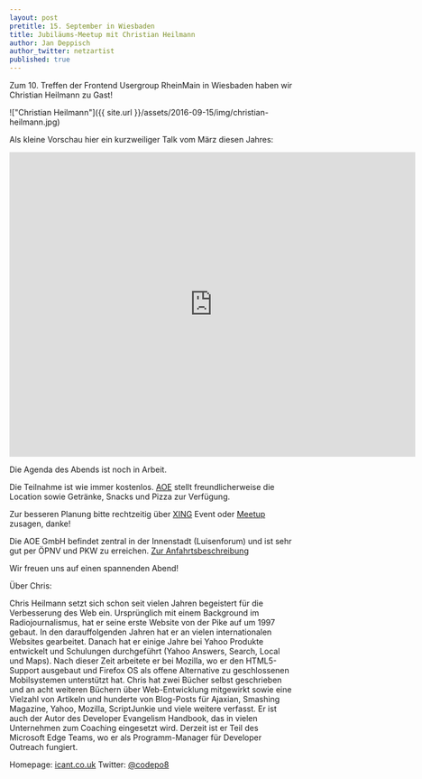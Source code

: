 ```yaml
---
layout: post
pretitle: 15. September in Wiesbaden
title: Jubiläums-Meetup mit Christian Heilmann
author: Jan Deppisch
author_twitter: netzartist
published: true
---
```


Zum 10. Treffen der Frontend Usergroup RheinMain in Wiesbaden haben wir Christian Heilmann zu Gast!

!["Christian Heilmann"]({{ site.url }}/assets/2016-09-15/img/christian-heilmann.jpg)

Als kleine Vorschau hier ein kurzweiliger Talk vom März diesen Jahres:

<iframe width="720" height="540" src="https://www.youtube.com/embed/GXvKWd0bWF8" frameborder="0" allowfullscreen></iframe>

Die Agenda des Abends ist noch in Arbeit.

Die Teilnahme ist wie immer kostenlos. [AOE](http://www.aoe.com) stellt freundlicherweise die Location sowie Getränke, Snacks und Pizza zur Verfügung.

Zur besseren Planung bitte rechtzeitig über [XING](https://www.xing.com/events/jubilaums-frontend-meetup-christian-heilmann-1712166) Event oder [Meetup](https://www.meetup.com/de-DE/frontend_rm/events/232944723/) zusagen, danke!

Die AOE GmbH befindet zentral in der Innenstadt (Luisenforum) und ist sehr gut per ÖPNV und PKW zu erreichen. [Zur Anfahrtsbeschreibung](https://www.aoe.com/de/anfahrt/firmenzentrale.html)

Wir freuen uns auf einen spannenden Abend!

Über Chris:

Chris Heilmann setzt sich schon seit vielen Jahren begeistert für die Verbesserung des Web ein. Ursprünglich mit einem Background im Radiojournalismus, hat er seine erste Website von der Pike auf um 1997 gebaut. In den darauffolgenden Jahren hat er an vielen internationalen Websites gearbeitet. Danach hat er einige Jahre bei Yahoo Produkte entwickelt und Schulungen durchgeführt (Yahoo Answers, Search, Local und Maps). Nach dieser Zeit arbeitete er bei Mozilla, wo er den HTML5-Support ausgebaut und Firefox OS als offene Alternative zu geschlossenen Mobilsystemen unterstützt hat. Chris hat zwei Bücher selbst geschrieben und an acht weiteren Büchern über Web-Entwicklung mitgewirkt sowie eine Vielzahl von Artikeln und hunderte von Blog-Posts für Ajaxian, Smashing Magazine, Yahoo, Mozilla, ScriptJunkie und viele weitere verfasst. Er ist auch der Autor des Developer Evangelism Handbook, das in vielen Unternehmen zum Coaching eingesetzt wird. Derzeit ist er Teil des Microsoft Edge Teams, wo er als Programm-Manager für Developer Outreach fungiert.

Homepage: [icant.co.uk](http://icant.co.uk/)
Twitter: [@codepo8](https://twitter.com/codepo8)


